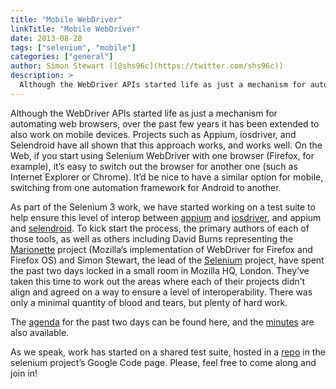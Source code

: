 ```yaml
---
title: "Mobile WebDriver"
linkTitle: "Mobile WebDriver"
date: 2013-08-28
tags: ["selenium", "mobile"]
categories: ["general"]
author: Simon Stewart ([@shs96c](https://twitter.com/shs96c))
description: >
  Although the WebDriver APIs started life as just a mechanism for automating web browsers, over the past few years it has been extended to also work on mobile devices.
---
```


Although the WebDriver APIs started life as just a mechanism for automating web browsers, over the past few years it has been extended to also work on mobile devices. Projects such as Appium, iosdriver, and Selendroid have all shown that this approach works, and works well. On the Web, if you start using Selenium WebDriver with one browser (Firefox, for example), it’s easy to switch out the browser for another one (such as Internet Explorer or Chrome). It’d be nice to have a similar option for mobile, switching from one automation framework for Android to another.

As part of the Selenium 3 work, we have started working on a test suite to help ensure this level of interop between [appium](http://appium.io/) and [iosdriver](http://ios-driver.github.io/ios-driver/), and appium and [selendroid](http://selendroid.io/). To kick start the process, the primary authors of each of those tools, as well as others including David Burns representing the [Marionette](https://developer.mozilla.org/en-US/docs/Marionette) project (Mozilla’s implementation of WebDriver for Firefox and Firefox OS) and Simon Stewart, the lead of the [Selenium](http://seleniumhq.org/) project, have spent the past two days locked in a small room in Mozilla HQ, London. They’ve taken this time to work out the areas where each of their projects didn’t align and agreed on a way to ensure a level of interoperability. There was only a minimal quantity of blood and tears, but plenty of hard work.

The [agenda](https://docs.google.com/document/d/1rnE13aGCaRiri01hti7j1jWDuPvQHT8aao4bHhEGz8Y/edit) for the past two days can be found here, and the [minutes](https://docs.google.com/document/d/1yXXsQo3z7lUVl3ZthAx39h4xBlF62x7q_NZd3NA9jnU/edit) are also available.

As we speak, work has started on a shared test suite, hosted in a [repo](https://code.google.com/p/selenium/source/checkout?repo=mobile) in the selenium project’s Google Code page. Please, feel free to come along and join in!